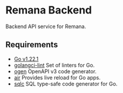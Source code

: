 # Remana Backend

Backend API service for Remana.

## Requirements
- [Go v1.22.1](https://go.dev/dl/)
- [golangci-lint](https://github.com/golangci/golangci-lint)
	Set of linters for Go.
- [ogen](https://github.com/ogen-go/ogen)
	OpenAPI v3 code generator.
- [air](https://github.com/cosmtrek/air)
	Provides live reload for Go apps.
- [sqlc](https://github.com/sqlc-dev/sqlc/)
	SQL type-safe code generator for Go.
